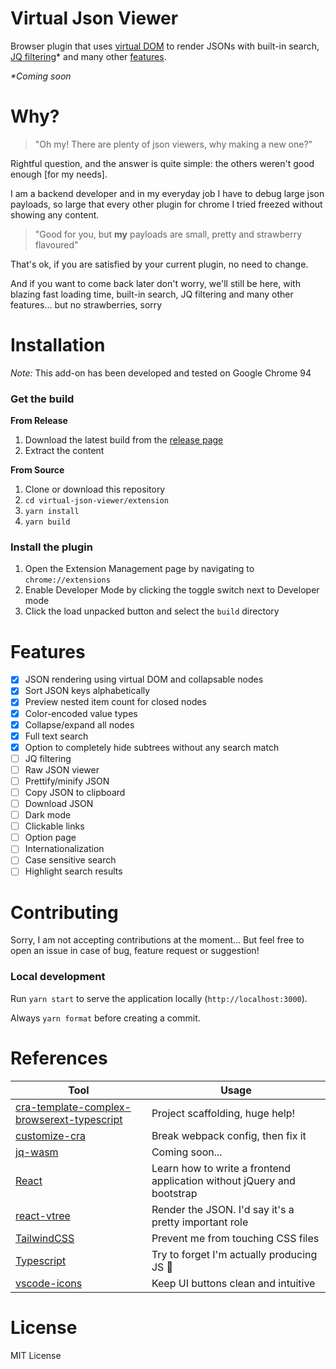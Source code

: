 # Virtual Json Viewer

Browser plugin that uses [virtual DOM](https://github.com/Lodin/react-vtree) to render JSONs with built-in search, [JQ filtering](https://stedolan.github.io/jq/manual/)* and many other [features](#features).

_*Coming soon_

# Why?

> "Oh my! There are plenty of json viewers, why making a new one?"

Rightful question, and the answer is quite simple: the others weren't good enough [for my needs].  

I am a backend developer and in my everyday job I have to debug large json payloads, 
so large that every other plugin for chrome I tried freezed without showing any content.

> "Good for you, but **my** payloads are small, pretty and strawberry flavoured"

That's ok, if you are satisfied by your current plugin, no need to change.  

And if you want to come back later don't worry, we'll still be here, with blazing fast loading time, 
built-in search, JQ filtering and many other features... but no strawberries, sorry

# Installation

_Note:_ This add-on has been developed and tested on Google Chrome 94

### Get the build

__From Release__

1. Download the latest build from the [release page](https://github.com/paolosimone/virtual-json-viewer/releases)
1. Extract the content

__From Source__

1. Clone or download this repository
1. `cd virtual-json-viewer/extension`
1. `yarn install`
1. `yarn build`

### Install the plugin

1. Open the Extension Management page by navigating to `chrome://extensions`
1. Enable Developer Mode by clicking the toggle switch next to Developer mode
1. Click the load unpacked button and select the `build` directory

# Features

- [X] JSON rendering using virtual DOM and collapsable nodes
- [X] Sort JSON keys alphabetically
- [X] Preview nested item count for closed nodes
- [X] Color-encoded value types
- [X] Collapse/expand all nodes
- [X] Full text search
- [X] Option to completely hide subtrees without any search match
- [ ] JQ filtering
- [ ] Raw JSON viewer
- [ ] Prettify/minify JSON
- [ ] Copy JSON to clipboard
- [ ] Download JSON
- [ ] Dark mode
- [ ] Clickable links
- [ ] Option page
- [ ] Internationalization
- [ ] Case sensitive search
- [ ] Highlight search results

# Contributing

Sorry, I am not accepting contributions at the moment...
But feel free to open an issue in case of bug, feature request or suggestion!

### Local development

Run `yarn start` to serve the application locally (`http://localhost:3000`).

Always `yarn format` before creating a commit.

# References

|Tool|Usage|
|---|---|
|[cra-template-complex-browserext-typescript](https://github.com/hindmost/cra-template-complex-browserext-typescript)|Project scaffolding, huge help!|
|[customize-cra](https://github.com/arackaf/customize-cra)|Break webpack config, then fix it|
|[jq-wasm]()|Coming soon...|
|[React](https://reactjs.org/)|Learn how to write a frontend application without jQuery and bootstrap|
|[react-vtree](https://github.com/Lodin/react-vtree)|Render the JSON. I'd say it's a pretty important role|
|[TailwindCSS](https://tailwindcss.com/)|Prevent me from touching CSS files|
|[Typescript](https://www.typescriptlang.org/)|Try to forget I'm actually producing JS 🤢|
|[vscode-icons](https://github.com/microsoft/vscode-icons)|Keep UI buttons clean and intuitive|


# License

MIT License